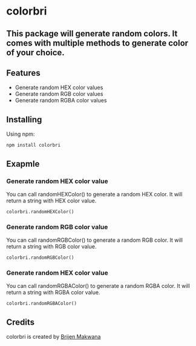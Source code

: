 # colorbri

## This package will generate random colors. It comes with multiple methods to generate color of your choice.

## Features

- Generate random HEX color values
- Generate random RGB color values
- Generate random RGBA color values

## Installing

Using npm:

```
npm install colorbri
```

## Exapmle

### Generate random HEX color value

You can call randomHEXColor() to generate a random HEX color. It will return a string with HEX color value.

```
colorbri.randomHEXColor()
```

### Generate random RGB color value

You can call randomRGBColor() to generate a random RGB color. It will return a string with RGB color value.

```
colorbri.randomRGBColor()
```

### Generate random HEX color value

You can call randomRGBAColor() to generate a random RGBA color. It will return a string with RGBA color value.

```
colorbri.randomRGBAColor()
```

## Credits

colorbri is created by [Brijen Makwana](https://brijenmakwana.vercel.app/)


